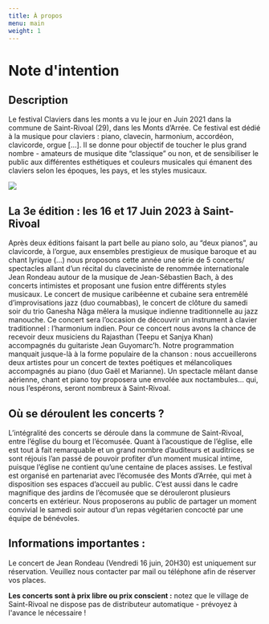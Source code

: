 ```yaml
---
title: À propos
menu: main
weight: 1
---
```

# Note d'intention

## Description

Le festival Claviers dans les monts a vu le jour en Juin 2021 dans la commune de Saint-Rivoal (29), dans les Monts d’Arrée. Ce festival est dédié à la musique pour claviers : piano, clavecin, harmonium, accordéon, clavicorde, orgue \[...]. Il se donne pour objectif de toucher le plus grand nombre - amateurs de musique dite “classique” ou non, et de sensibiliser le public aux différentes esthétiques et couleurs musicales qui émanent des claviers selon les époques, les pays, et les styles musicaux. 

![](/img/martia-hadjimarkos.jpg)

## La 3e édition : les 16 et 17 Juin 2023 à Saint-Rivoal

Après deux éditions faisant la part belle au piano solo, au “deux pianos”, au clavicorde, à l’orgue, aux ensembles prestigieux de musique baroque et au chant lyrique (...) nous proposons cette année une série de 5 concerts/ spectacles allant d’un récital du claveciniste de renommée internationale Jean Rondeau autour de la musique de Jean-Sébastien Bach, à des concerts intimistes et proposant une fusion entre différents styles musicaux. Le concert de musique caribéenne et cubaine sera entremêlé d’improvisations jazz (duo coumabbas), le concert de clôture du samedi soir du trio Ganesha Nâga mêlera la musique indienne traditionnelle au jazz manouche. Ce concert sera l’occasion de découvrir un instrument à clavier traditionnel : l’harmonium indien. Pour ce concert nous avons la chance de recevoir deux musiciens du Rajasthan (Teepu et Sanjya Khan) accompagnés du guitariste Jean Guyomarc’h. Notre programmation manquait jusque-là à la forme populaire de la chanson : nous accueillerons deux artistes pour un concert de textes poétiques et mélancoliques accompagnés au piano (duo Gaël et Marianne). Un spectacle mêlant danse aérienne, chant et piano toy proposera une envolée aux noctambules… qui, nous l’espérons, seront nombreux à Saint-Rivoal.

## Où se déroulent les concerts ?

L’intégralité des concerts se déroule dans la commune de Saint-Rivoal, entre l’église du bourg et l’écomusée. Quant à l’acoustique de l’église, elle est tout à fait remarquable et un grand nombre d’auditeurs et auditrices se sont réjouis l’an passé de pouvoir profiter d’un moment musical intime, puisque l’église ne contient qu’une centaine de places assises. Le festival est organisé en partenariat avec l’écomusée des Monts d’Arrée, qui met à disposition ses espaces d’accueil au public. C’est aussi dans le cadre magnifique des jardins de l’écomusée que se dérouleront plusieurs concerts en extérieur. Nous proposerons au public de partager un moment convivial le samedi soir autour d’un repas végétarien concocté par une équipe de bénévoles. 

## **Informations importantes :**

Le concert de Jean Rondeau (Vendredi 16 juin, 20H30) est uniquement sur réservation. Veuillez nous contacter par mail ou téléphone afin de réserver vos places.

**Les concerts sont à prix libre ou prix conscient :** notez que le village de Saint-Rivoal ne dispose pas de distributeur automatique - prévoyez à l'avance le nécessaire !